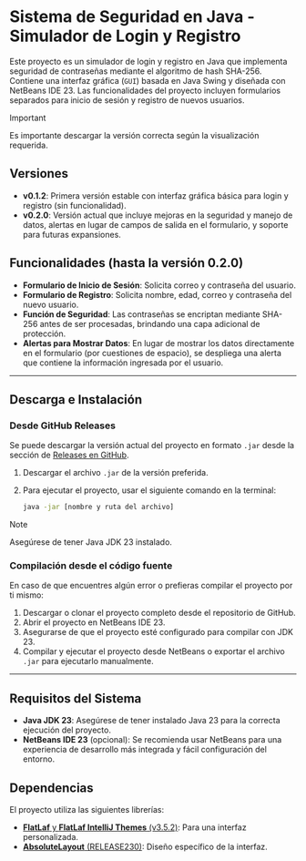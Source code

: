 # Sistema de Seguridad en Java - Simulador de Login y Registro

Este proyecto es un simulador de login y registro en Java que implementa seguridad de contraseñas mediante el algoritmo de hash SHA-256. Contiene una interfaz gráfica (`GUI`) basada en Java Swing y diseñada con NetBeans IDE 23. Las funcionalidades del proyecto incluyen formularios separados para inicio de sesión y registro de nuevos usuarios.

> [!IMPORTANT]
> Es importante descargar la versión correcta según la visualización requerida.

## Versiones

- **v0.1.2**: Primera versión estable con interfaz gráfica básica para login y registro (sin funcionalidad).
- **v0.2.0**: Versión actual que incluye mejoras en la seguridad y manejo de datos, alertas en lugar de campos de salida en el formulario, y soporte para futuras expansiones.

## Funcionalidades (hasta la versión 0.2.0)

- **Formulario de Inicio de Sesión**: Solicita correo y contraseña del usuario.
- **Formulario de Registro**: Solicita nombre, edad, correo y contraseña del nuevo usuario.
- **Función de Seguridad**: Las contraseñas se encriptan mediante SHA-256 antes de ser procesadas, brindando una capa adicional de protección.
- **Alertas para Mostrar Datos**: En lugar de mostrar los datos directamente en el formulario (por cuestiones de espacio), se despliega una alerta que contiene la información ingresada por el usuario.

---

## Descarga e Instalación

### Desde GitHub Releases

Se puede descargar la versión actual del proyecto en formato `.jar` desde la sección de [Releases en GitHub](https://github.com/davi3004/login_phone_java_simulator/releases).

1. Descargar el archivo `.jar` de la versión preferida.
2. Para ejecutar el proyecto, usar el siguiente comando en la terminal:

   ```bash
   java -jar [nombre y ruta del archivo]
   ```

> [!NOTE]
> Asegúrese de tener Java JDK 23 instalado.

### Compilación desde el código fuente

En caso de que encuentres algún error o prefieras compilar el proyecto por ti mismo:

1. Descargar o clonar el proyecto completo desde el repositorio de GitHub.
2. Abrir el proyecto en NetBeans IDE 23.
3. Asegurarse de que el proyecto esté configurado para compilar con JDK 23.
4. Compilar y ejecutar el proyecto desde NetBeans o exportar el archivo `.jar` para ejecutarlo manualmente.

---

## Requisitos del Sistema

- **Java JDK 23**: Asegúrese de tener instalado Java 23 para la correcta ejecución del proyecto.
- **NetBeans IDE 23** (opcional): Se recomienda usar NetBeans para una experiencia de desarrollo más integrada y fácil configuración del entorno.

## Dependencias

El proyecto utiliza las siguientes librerías:

- [**FlatLaf** y **FlatLaf IntelliJ Themes** (v3.5.2)](https://www.formdev.com/flatlaf/): Para una interfaz personalizada.
- [**AbsoluteLayout** (RELEASE230)](https://mvnrepository.com/artifact/org.netbeans.external/AbsoluteLayout): Diseño específico de la interfaz.
